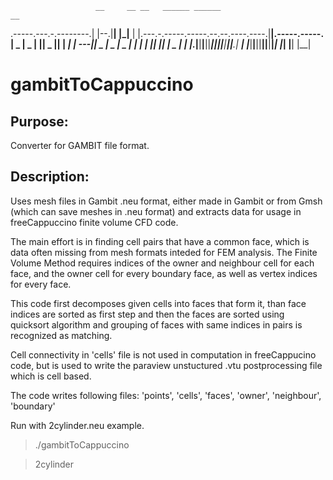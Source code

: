 
                       __     __ __   ______ ______                                     __              
.-----.---.-.--------.|  |--.|__|  |_|__    |      |.---.-.-----.-----.--.--.----.----.|__|.-----.-----.
|  _  |  _  |        ||  _  ||  |   _|    __|   ---||  _  |  _  |  _  |  |  |  __|  __||  ||     |  _  |
|___  |___._|__|__|__||_____||__|____|______|______||___._|   __|   __|_____|____|____||__||__|__|_____|
|_____|                                                   |__|  |__|                                    



# gambitToCappuccino

Purpose:
--------------------

Converter for GAMBIT file format.

Description:
-----------------------

Uses mesh files in Gambit .neu format, either made in Gambit or from Gmsh (which can save meshes in .neu format) and extracts data for usage in freeCappuccino finite volume CFD code.

The main effort is in finding cell pairs that have a common face, which is data often missing from mesh formats inteded for FEM analysis. The Finite Volume Method requires indices of the owner and neighbour cell for each face, and the owner cell for every boundary face, as well as vertex indices for every face.

This code first decomposes given cells into faces that form it, than face indices are sorted as first step and then the faces are sorted using quicksort algorithm and grouping of faces with same indices in pairs is recognized as matching.

Cell connectivity in 'cells' file is not used in computation in freeCappucino code, but is used to write the paraview unstuctured .vtu postprocessing file which is cell based.

The code writes following files: 'points', 'cells', 'faces', 'owner', 'neighbour', 'boundary'

Run with 2cylinder.neu example.

> ./gambitToCappuccino

> 2cylinder
